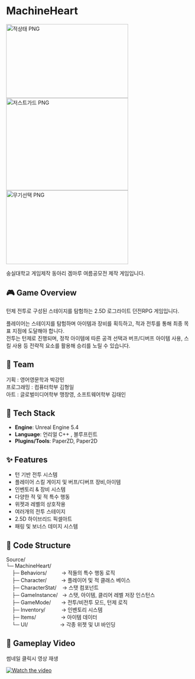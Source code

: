# MachineHeart
<img width="330" height="200" alt="적상태 PNG" src="https://github.com/user-attachments/assets/85357508-dff5-4b2d-9761-a14529cf53c6" /> <img width="330" height="250" alt="저스트가드 PNG" src="https://github.com/user-attachments/assets/2f3b126f-df93-4adf-9bfb-c1b92a68f470" /><img width="330" height="200" alt="무기선택 PNG" src="https://github.com/user-attachments/assets/bf3adebd-f8ce-445e-b2be-d6cf35d9d219" />



숭실대학교 게임제작 동아리 겜마루 여름공모전 제작 게임입니다.

## 🎮 Game Overview
턴제 전투로 구성된 스테이지를 탐험하는 2.5D 로그라이트 던전RPG 게임입니다.

플레이어는 스테이지를 탐험하며 아이템과 장비를 획득하고, 적과 전투를 통해 최종 목표 지점에 도달해야 합니다.  
전투는 턴제로 진행되며, 정착 아이템에 따른 공격 선택과 버프/디버프 아이템 사용, 스킬 사용 등 전략적 요소를 활용해 승리를 노릴 수 있습니다.

## 👥 Team
기획 : 영어영문학과 박강민  
프로그래밍 : 컴퓨터학부 김형일  
아트 : 글로벌미디어학부 맹창영, 소프트웨어학부 김태인

## 🧱 Tech Stack
- **Engine**: Unreal Engine 5.4
- **Language**: 언리얼 C++ , 블루프린트
- **Plugins/Tools**: PaperZD, Paper2D

  
## ✨ Features
- 턴 기반 전투 시스템
- 플레이어 스킬 게이지 및 버프/디버프 장비,아이템 
- 인벤토리 & 장비 시스템
- 다양한 적 및 적 특수 행동
- 위젯과 레벨의 상호작용
- 여러개의 전투 스테이지
- 2.5D 하이브리드 픽셀아트
- 패링 및 보너스 데미지 시스템

## 📁 Code Structure

Source/  
└─ MachineHeart/  
&nbsp;&nbsp;&nbsp;&nbsp;├─ Behaviors/        &nbsp;&nbsp;&nbsp;&nbsp;&nbsp;&nbsp;&nbsp;&nbsp;&nbsp;→ 적들의 특수 행동 로직  
&nbsp;&nbsp;&nbsp;&nbsp;├─ Character/        &nbsp;&nbsp;&nbsp;&nbsp;&nbsp;&nbsp;&nbsp;&nbsp;&nbsp;→ 플레이어 및 적 클래스 베이스  
&nbsp;&nbsp;&nbsp;&nbsp;├─ CharacterStat/    &nbsp;&nbsp;&nbsp;→ 스탯 컴포넌트  
&nbsp;&nbsp;&nbsp;&nbsp;├─ GameInstance/     &nbsp;&nbsp;→ 스탯, 아이템, 클리어 레벨 저장 인스턴스  
&nbsp;&nbsp;&nbsp;&nbsp;├─ GameMode/         &nbsp;&nbsp;&nbsp;&nbsp;&nbsp;&nbsp;→ 전투/비전투 모드, 턴제 로직   
&nbsp;&nbsp;&nbsp;&nbsp;├─ Inventory/        &nbsp;&nbsp;&nbsp;&nbsp;&nbsp;&nbsp;&nbsp;&nbsp;&nbsp;&nbsp;→ 인벤토리 시스템  
&nbsp;&nbsp;&nbsp;&nbsp;├─ Items/            &nbsp;&nbsp;&nbsp;&nbsp;&nbsp;&nbsp;&nbsp;&nbsp;&nbsp;&nbsp;&nbsp;&nbsp;&nbsp;&nbsp;&nbsp;&nbsp;→ 아이템 데이터  
&nbsp;&nbsp;&nbsp;&nbsp;└─ UI/               &nbsp;&nbsp;&nbsp;&nbsp;&nbsp;&nbsp;&nbsp;&nbsp;&nbsp;&nbsp;&nbsp;&nbsp;&nbsp;&nbsp;&nbsp;&nbsp;&nbsp;&nbsp;&nbsp;&nbsp;&nbsp;→ 각종 위젯 및 UI 바인딩  


## 🎥 Gameplay Video

썸네일 클릭시 영상 재생  

[![Watch the video](https://img.youtube.com/vi/2L8G2qruhKM/maxresdefault.jpg)](https://www.youtube.com/watch?v=2L8G2qruhKM)
